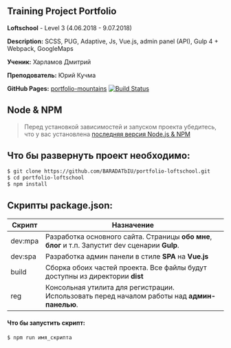 ## Training Project Portfolio

**Loftschool** - Level 3 (4.06.2018 - 9.07.2018)

**Description:** SCSS, PUG, Adaptive, Js, Vue.js, admin panel (API), Gulp 4 + Webpack, GoogleMaps

**Ученик:** Харламов Дмитрий

**Преподователь:** Юрий Кучма

**GitHub Pages:** [portfolio-mountains](https://baradatbiu.github.io/portfolio-loftschool/)
[![Build Status](https://travis-ci.com/BARADATbIU/portfolio-loftschool.svg?branch=dev)](https://travis-ci.com/BARADATbIU/portfolio-loftschool)


## Node & NPM

> Перед установкой зависимостей и запуском проекта убедитесь, что у вас установлена [последняя версия Node.js & NPM](https://nodejs.org/en/download/current/)

##  Что бы развернуть проект необходимо:
```sh
$ git clone https://github.com/BARADATbIU/portfolio-loftschool.git
$ cd portfolio-loftschool
$ npm install
```

## Скрипты package.json:

| Скрипт | Назначение |
| ------ | ------ |
| dev:mpa | Разработка основного сайта. Страницы **обо мне**, **блог** и т.п. Запустит dev сценарии **Gulp**. |
| dev:spa | Разработка админ панели в стиле **SPA** на **Vue.js** |
| build  | Сборка обоих частей проекта. Все файлы будут доступны из директории **dist** |
| reg | Консольная утилита для регистрации. Использовать перед началом работы над **админ-панелью**. |

#### Что бы запустить скрипт:
```sh
$ npm run имя_скрипта
```
